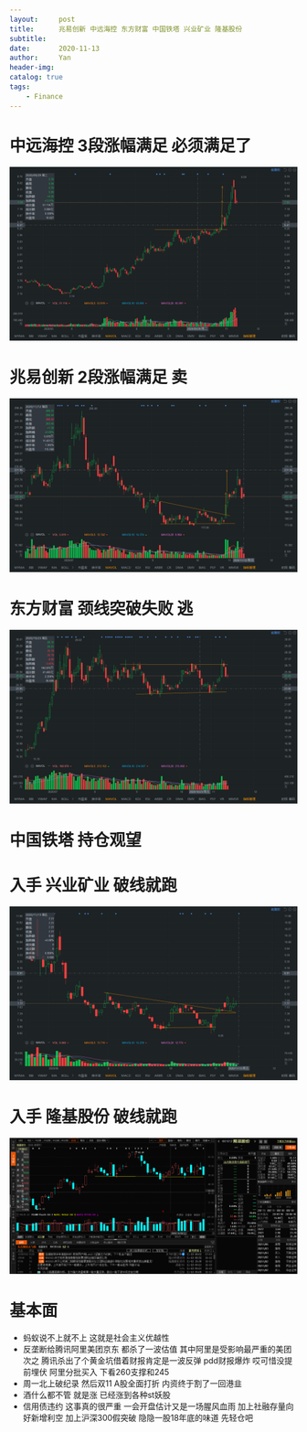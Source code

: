 ```yaml
---
layout:     post
title:      兆易创新 中远海控 东方财富 中国铁塔 兴业矿业 隆基股份
subtitle:   
date:       2020-11-13
author:     Yan
header-img: 
catalog: true
tags:
    - Finance
---
```



# 中远海控 3段涨幅满足 必须满足了
![](/img/23b3d329.png)

# 兆易创新 2段涨幅满足 卖
![](/img/76a6d1be.png)

# 东方财富 颈线突破失败 逃
![](/img/92a1d457.png)

# 中国铁塔 持仓观望

# 入手 兴业矿业 破线就跑
![](/img/8eab5d3d.png)

# 入手 隆基股份 破线就跑
![](/img/e7b066e0.png)

# 基本面
- 蚂蚁说不上就不上 这就是社会主义优越性
- 反垄断给腾讯阿里美团京东 都杀了一波估值 其中阿里是受影响最严重的美团次之 腾讯杀出了个黄金坑借着财报肯定是一波反弹 pdd财报爆炸 哎可惜没提前埋伏 阿里分批买入 下看260支撑和245
- 周一北上破纪录 然后双11 A股全面打折 内资终于割了一回港韭
- 酒什么都不管 就是涨 已经涨到各种st妖股
- 信用债违约 这事真的很严重 一会开盘估计又是一场腥风血雨 加上社融存量向好新增利空 加上沪深300假突破 隐隐一股18年底的味道 先轻仓吧